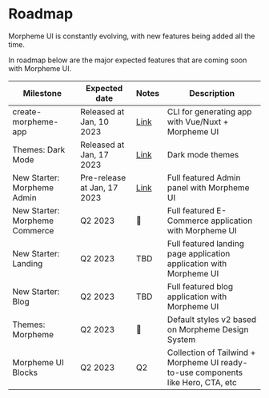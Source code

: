 # Roadmap

Morpheme UI is constantly evolving, with new features being added all the time.

In roadmap below are the major expected features that are coming soon with Morpheme UI.

| Milestone                      | Expected date               | Notes                              | Description                                                                      |
| ------------------------------ | --------------------------- | ---------------------------------- | -------------------------------------------------------------------------------- |
| create-morpheme-app            | Released at Jan, 10 2023    | [Link](/tools/create-morpheme-app) | CLI for generating app with Vue/Nuxt + Morpheme UI                               |
| Themes: Dark Mode              | Released at Jan, 17 2023    | [Link](/guide/dark-mode)           | Dark mode themes                                                                 |
| New Starter: Morpheme Admin    | Pre-release at Jan, 17 2023 | [Link](/guide/starter#nuxt-admin)  | Full featured Admin panel with Morpheme UI                                       |
| New Starter: Morpheme Commerce | Q2 2023                     | 🚧                                  | Full featured E-Commerce application with Morpheme UI                            |
| New Starter: Landing           | Q2 2023                     | TBD                                | Full featured landing page application application with Morpheme UI              |
| New Starter: Blog              | Q2 2023                     | TBD                                | Full featured blog application with Morpheme UI                                  |
| Themes: Morpheme               | Q2 2023                     | 🚧                                  | Default styles v2 based on Morpheme Design System                                |
| Morpheme UI Blocks             | Q2 2023                     | Q2                                 | Collection of Tailwind + Morpheme UI ready-to-use components like Hero, CTA, etc |
